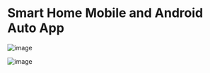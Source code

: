# Smart Home Mobile and Android Auto App

![image](https://github.com/user-attachments/assets/38baf58d-b0a6-47bd-9c73-fc73d5d89d0c)

![image](https://github.com/user-attachments/assets/966a2122-8849-40d0-9138-f4571d545370)




